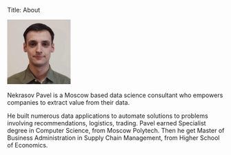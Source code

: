 Title: About


![Photo](../images/ava_1_147x150.jpg)


Nekrasov Pavel is a Moscow based data science consultant 
who empowers companies to extract value from their data. 


He built numerous data applications to automate solutions to problems involving recommendations, 
logistics, trading. 
Pavel earned Specialist degree in Computer Science, from Moscow Polytech. 
Then he get Master of Business Administration in Supply Chain Management, from Higher School of Economics.